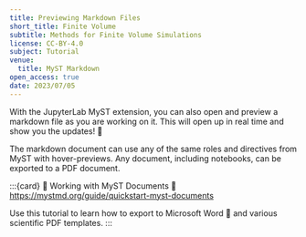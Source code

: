 ```yaml
---
title: Previewing Markdown Files
short_title: Finite Volume
subtitle: Methods for Finite Volume Simulations
license: CC-BY-4.0
subject: Tutorial
venue:
  title: MyST Markdown
open_access: true
date: 2023/07/05
---
```


With the JupyterLab MyST extension, you can also open and preview a markdown file as you are working on it. This will open up in real time and show you the updates! 🎉

The markdown document can use any of the same roles and directives from MyST with hover-previews. Any document, including notebooks, can be exported to a PDF document.

:::{card} 📜 Working with MyST Documents
:link: https://mystmd.org/guide/quickstart-myst-documents

Use this tutorial to learn how to export to Microsoft Word 📄 and various scientific PDF templates.
:::
